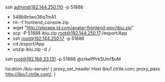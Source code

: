 ### 
ssh admin@192.144.250.110 -p 51888
- 54Bb8nIwo36q7mA1
- rm -f frontend_console.zip
- wget "http://storage.jd.com/avatar-frontend-poc/ibiu.zip"
- scp -P 51888 ibiu.zip root@192.144.250.17:/export/App
- ssh root@192.144.250.17 -p 51888
- cd /export/App
- unzip ibiu.zip -d ./



ssh root@192.168.33.131 -p 51888
@zrkePPrk5Um!$uM

  location /ibiu-server/ {
        proxy_set_header Host ibiu1.ctrlle.com;
        proxy_pass http://ibiu1.ctrlle.com/;
    }

